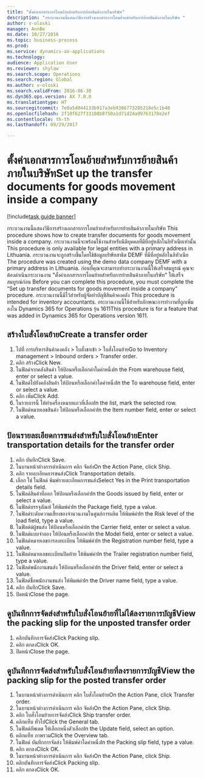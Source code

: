 ```yaml
--- 
title: "ตั้งค่าเอกสารการโอนย้ายสำหรับการย้ายสินค้าภายในบริษัท"
description: "กระบวนงานนี้แสดงวิธีการสร้างเอกสารการโอนย้ายสำหรับการย้ายสินค้าภายในบริษัท "
author: v-oloski
manager: AnnBe
ms.date: 10/27/2016
ms.topic: business-process
ms.prod: 
ms.service: dynamics-ax-applications
ms.technology: 
audience: Application User
ms.reviewer: shylaw
ms.search.scope: Operations
ms.search.region: Global
ms.author: v-oloski
ms.search.validFrom: 2016-06-30
ms.dyn365.ops.version: AX 7.0.0
ms.translationtype: HT
ms.sourcegitcommit: 7e0a5d044133b917a3eb9386773205218e5c1b40
ms.openlocfilehash: 2f10f627f33108b8750a1d71d24a99763178e2ef
ms.contentlocale: th-th
ms.lasthandoff: 09/29/2017

---
```

# <a name="set-up-the-transfer-documents-for-goods-movement-inside-a-company"></a><span data-ttu-id="471c7-103">ตั้งค่าเอกสารการโอนย้ายสำหรับการย้ายสินค้าภายในบริษัท</span><span class="sxs-lookup"><span data-stu-id="471c7-103">Set up the transfer documents for goods movement inside a company</span></span>

[!include[task guide banner](../../includes/task-guide-banner.md)]

<span data-ttu-id="471c7-104">กระบวนงานนี้แสดงวิธีการสร้างเอกสารการโอนย้ายสำหรับการย้ายสินค้าภายในบริษัท </span><span class="sxs-lookup"><span data-stu-id="471c7-104">This procedure shows how to create transfer documents for goods movement inside a company.</span></span> <span data-ttu-id="471c7-105">กระบวนงานนี้จะพร้อมใช้งานสำหรับนิติบุคคลที่มีที่อยู่หลักในลิทัวเนียเท่านั้น </span><span class="sxs-lookup"><span data-stu-id="471c7-105">This procedure is only available for legal entities with a primary address in Lithuania.</span></span> <span data-ttu-id="471c7-106">กระบวนงานจะถูกสร้างขึ้นโดยใช้ข้อมูลบริษัทสาธิต DEMF ที่มีที่อยู่หลักในลิทัวเนีย </span><span class="sxs-lookup"><span data-stu-id="471c7-106">The procedure was created using the demo data company DEMF with a primary address in Lithuania.</span></span> <span data-ttu-id="471c7-107">ก่อนที่คุณจะสามารถทำกระบวนงานนี้ให้เสร็จสมบูรณ์ คุณจะต้องดำเนินกระบวนงาน "ตั้งค่าเอกสารการโอนย้ายสำหรับการย้ายสินค้าภายในบริษัท" ให้เสร็จสมบูรณ์ก่อน </span><span class="sxs-lookup"><span data-stu-id="471c7-107">Before you can complete this procedure, you must complete the “Set up transfer documents for goods movement inside a company” procedure.</span></span> <span data-ttu-id="471c7-108">กระบวนงานนี้มีไว้สำหรับผู้จัดทำบัญชีสินค้าคงคลัง </span><span class="sxs-lookup"><span data-stu-id="471c7-108">This procedure is intended for inventory accountants.</span></span> <span data-ttu-id="471c7-109">กระบวนงานนี้ใช้สำหรับลักษณะการทำงานที่ถูกเพิ่มลงใน Dynamics 365 for Operations รุ่น 1611</span><span class="sxs-lookup"><span data-stu-id="471c7-109">This procedure is for a feature that was added in Dynamics 365 for Operations version 1611.</span></span>


## <a name="create-a-transfer-order"></a><span data-ttu-id="471c7-110">สร้างใบสั่งโอนย้าย</span><span class="sxs-lookup"><span data-stu-id="471c7-110">Create a transfer order</span></span>
1. <span data-ttu-id="471c7-111">ไปที่ การบริหารสินค้าคงคลัง > ใบสั่งขาเข้า > ใบสั่งโอนย้าย</span><span class="sxs-lookup"><span data-stu-id="471c7-111">Go to Inventory management > Inbound orders > Transfer order.</span></span>
2. <span data-ttu-id="471c7-112">คลิก สร้าง</span><span class="sxs-lookup"><span data-stu-id="471c7-112">Click New.</span></span>
3. <span data-ttu-id="471c7-113">ในฟิลด์จากคลังสินค้า ให้ป้อนหรือเลือกค่าใดค่าหนึ่ง</span><span class="sxs-lookup"><span data-stu-id="471c7-113">In the From warehouse field, enter or select a value.</span></span>
4. <span data-ttu-id="471c7-114">ในฟิลด์ไปยังคลังสินค้า ให้ป้อนหรือเลือกค่าใดค่าหนึ่ง</span><span class="sxs-lookup"><span data-stu-id="471c7-114">In the To warehouse field, enter or select a value.</span></span>
5. <span data-ttu-id="471c7-115">คลิก เพิ่ม</span><span class="sxs-lookup"><span data-stu-id="471c7-115">Click Add.</span></span>
6. <span data-ttu-id="471c7-116">ในรายการนี้ ให้ทำเครื่องหมายแถวที่เลือก</span><span class="sxs-lookup"><span data-stu-id="471c7-116">In the list, mark the selected row.</span></span>
7. <span data-ttu-id="471c7-117">ในฟิลด์หมายเลขสินค้า ให้ป้อนหรือเลือกค่า</span><span class="sxs-lookup"><span data-stu-id="471c7-117">In the Item number field, enter or select a value.</span></span>

## <a name="enter-transportation-details-for-the-transfer-order"></a><span data-ttu-id="471c7-118">ป้อนรายละเอียดการขนส่งสำหรับใบสั่งโอนย้าย</span><span class="sxs-lookup"><span data-stu-id="471c7-118">Enter transportation details for the transfer order</span></span>
1. <span data-ttu-id="471c7-119">คลิก บันทึก</span><span class="sxs-lookup"><span data-stu-id="471c7-119">Click Save.</span></span>
2. <span data-ttu-id="471c7-120">ในบานหน้าต่างการดำเนินการ คลิก จัดส่ง</span><span class="sxs-lookup"><span data-stu-id="471c7-120">On the Action Pane, click Ship.</span></span>
3. <span data-ttu-id="471c7-121">คลิก รายละเอียดการขนส่ง</span><span class="sxs-lookup"><span data-stu-id="471c7-121">Click Transportation details.</span></span>
4. <span data-ttu-id="471c7-122">เลือก ใช่ ในฟิลด์ พิมพ์รายละเอียดการขนส่ง</span><span class="sxs-lookup"><span data-stu-id="471c7-122">Select Yes in the Print transportation details field.</span></span>
5. <span data-ttu-id="471c7-123">ในฟิลด์สินค้าที่ออก ให้ป้อนหรือเลือกค่า</span><span class="sxs-lookup"><span data-stu-id="471c7-123">In the Goods issued by field, enter or select a value.</span></span>
6. <span data-ttu-id="471c7-124">ในฟิลด์บรรจุภัณฑ์ ให้พิมพ์ค่า</span><span class="sxs-lookup"><span data-stu-id="471c7-124">In the Package field, type a value.</span></span>
7. <span data-ttu-id="471c7-125">ในฟิลด์ระดับความเสี่ยงของจำนวนงานในศูนย์การผลิต ให้พิมพ์ค่า</span><span class="sxs-lookup"><span data-stu-id="471c7-125">In the Risk level of the load field, type a value.</span></span>
8. <span data-ttu-id="471c7-126">ในฟิลด์ด์ผู้ขนส่ง ให้ป้อนหรือเลือกค่า</span><span class="sxs-lookup"><span data-stu-id="471c7-126">In the Carrier field, enter or select a value.</span></span>
9. <span data-ttu-id="471c7-127">ในฟิลด์แบบจำลอง ให้ป้อนหรือเลือกค่า</span><span class="sxs-lookup"><span data-stu-id="471c7-127">In the Model field, enter or select a value.</span></span>
10. <span data-ttu-id="471c7-128">ในฟิลด์หมายเลขการลงทะเบียน ให้พิมพ์ค่า</span><span class="sxs-lookup"><span data-stu-id="471c7-128">In the Registration number field, type a value.</span></span>
11. <span data-ttu-id="471c7-129">ในฟิลด์หมายเลขทะเบียนปิดท้าย ให้พิมพ์ค่า</span><span class="sxs-lookup"><span data-stu-id="471c7-129">In the Trailer registration number field, type a value.</span></span>
12. <span data-ttu-id="471c7-130">ในฟิลด์พนักงานขนส่ง ให้ป้อนหรือเลือกค่า</span><span class="sxs-lookup"><span data-stu-id="471c7-130">In the Driver field, enter or select a value.</span></span>
13. <span data-ttu-id="471c7-131">ในฟิลด์ชื่อพนักงานขนส่ง ให้พิมพ์ค่า</span><span class="sxs-lookup"><span data-stu-id="471c7-131">In the Driver name field, type a value.</span></span>
14. <span data-ttu-id="471c7-132">คลิก บันทึก</span><span class="sxs-lookup"><span data-stu-id="471c7-132">Click Save.</span></span>
15. <span data-ttu-id="471c7-133">ปิดหน้า</span><span class="sxs-lookup"><span data-stu-id="471c7-133">Close the page.</span></span>

## <a name="view-the-packing-slip-for-the-unposted-transfer-order"></a><span data-ttu-id="471c7-134">ดูบันทึกการจัดส่งสำหรับใบสั่งโอนย้ายที่ไม่ได้ลงรายการบัญชี</span><span class="sxs-lookup"><span data-stu-id="471c7-134">View the packing slip for the unposted transfer order</span></span>
1. <span data-ttu-id="471c7-135">คลิกบันทึกการจัดส่ง</span><span class="sxs-lookup"><span data-stu-id="471c7-135">Click Packing slip.</span></span>
2. <span data-ttu-id="471c7-136">คลิก ตกลง</span><span class="sxs-lookup"><span data-stu-id="471c7-136">Click OK.</span></span>
3. <span data-ttu-id="471c7-137">ปิดหน้า</span><span class="sxs-lookup"><span data-stu-id="471c7-137">Close the page.</span></span>

## <a name="view-the-packing-slip-for-the-posted-transfer-order"></a><span data-ttu-id="471c7-138">ดูบันทึกการจัดส่งสำหรับใบสั่งโอนย้ายที่ลงรายการบัญชี</span><span class="sxs-lookup"><span data-stu-id="471c7-138">View the packing slip for the posted transfer order</span></span>
1. <span data-ttu-id="471c7-139">ในบานหน้าต่างการดำเนินการ คลิก ใบสั่งโอนย้าย</span><span class="sxs-lookup"><span data-stu-id="471c7-139">On the Action Pane, click Transfer order.</span></span>
2. <span data-ttu-id="471c7-140">ในบานหน้าต่างการดำเนินการ คลิก จัดส่ง</span><span class="sxs-lookup"><span data-stu-id="471c7-140">On the Action Pane, click Ship.</span></span>
3. <span data-ttu-id="471c7-141">คลิก ใบสั่งโอนย้ายการจัดส่ง</span><span class="sxs-lookup"><span data-stu-id="471c7-141">Click Ship transfer order.</span></span>
4. <span data-ttu-id="471c7-142">คลิกแท็บ ทั่วไป</span><span class="sxs-lookup"><span data-stu-id="471c7-142">Click the General tab.</span></span>
5. <span data-ttu-id="471c7-143">ในฟิลด์อัพเดต ให้เลือกหนึ่งตัวเลือก</span><span class="sxs-lookup"><span data-stu-id="471c7-143">In the Update field, select an option.</span></span>
6. <span data-ttu-id="471c7-144">คลิกแท็บ ภาพรวม</span><span class="sxs-lookup"><span data-stu-id="471c7-144">Click the Overview tab.</span></span>
7. <span data-ttu-id="471c7-145">ในฟิลด์ บันทึกการจัดส่ง ให้พิมพ์ค่าใดค่าหนึ่ง</span><span class="sxs-lookup"><span data-stu-id="471c7-145">In the Packing slip field, type a value.</span></span>
8. <span data-ttu-id="471c7-146">คลิก ตกลง</span><span class="sxs-lookup"><span data-stu-id="471c7-146">Click OK.</span></span>
9. <span data-ttu-id="471c7-147">ในบานหน้าต่างการดำเนินการ คลิก จัดส่ง</span><span class="sxs-lookup"><span data-stu-id="471c7-147">On the Action Pane, click Ship.</span></span>
10. <span data-ttu-id="471c7-148">คลิกบันทึกการจัดส่ง</span><span class="sxs-lookup"><span data-stu-id="471c7-148">Click Packing slip.</span></span>
11. <span data-ttu-id="471c7-149">คลิก ตกลง</span><span class="sxs-lookup"><span data-stu-id="471c7-149">Click OK.</span></span>


